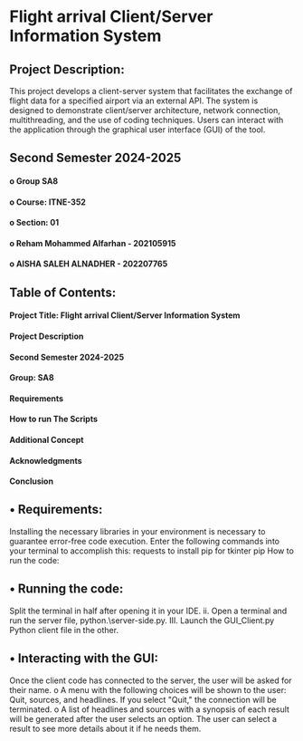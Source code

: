 # Flight arrival Client/Server Information System 

## Project Description:
This project develops a client-server system that facilitates the exchange of flight data for a specified airport via an external API.  The system is designed to demonstrate client/server architecture, network connection, multithreading, and the use of coding techniques. Users can interact with the application through the graphical user interface (GUI) of the tool.

## Second Semester 2024-2025
#### o Group SA8
#### o Course: ITNE-352
#### o Section: 01
#### o Reham Mohammed Alfarhan - 202105915
#### o AISHA SALEH ALNADHER - 202207765

## Table of Contents:
#### Project Title: Flight arrival Client/Server Information System 
#### Project Description
#### Second Semester 2024-2025
#### Group: SA8
#### Requirements
#### How to run The Scripts
#### Additional Concept
#### Acknowledgments
#### Conclusion

## • Requirements:
Installing the necessary libraries in your environment is necessary to guarantee error-free code execution. Enter the following commands into your terminal to accomplish this:  requests to install pip for tkinter pip  How to run the code:


## • Running the code:
Split the terminal in half after opening it in your IDE. ii. Open a terminal and run the server file, python.\server-side.py.  III. Launch the GUI_Client.py Python client file in the other.

## • Interacting with the GUI:
Once the client code has connected to the server, the user will be asked for their name.  o A menu with the following choices will be shown to the user: Quit, sources, and headlines.  If you select "Quit," the connection will be terminated.  o A list of headlines and sources with a synopsis of each result will be generated after the user selects an option. The user can select a result to see more details about it if he needs them.





